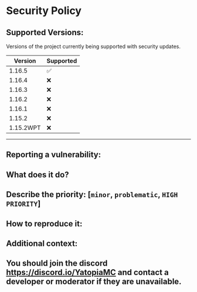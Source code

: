 # Security Policy

## Supported Versions:
Versions of the project currently being supported with security updates.

| Version | Supported          |
| ------- | ------------------ |
| 1.16.5   | :white_check_mark: |
| 1.16.4   | :x: |
| 1.16.3   | :x: |
| 1.16.2   | :x: |
| 1.16.1   | :x: |
| 1.15.2   | :x: |
| 1.15.2WPT   | :x:                |
-----------------------------------------------------------------------------------------------------------------------------------------------------------------------------------
## Reporting a vulnerability:
## What does it do?
<description>

## Describe the priority: [`minor`, `problematic`, `HIGH PRIORITY`]
<description>

## How to reproduce it:
<description>

## Additional context:
<description>

## You should join the discord https://discord.io/YatopiaMC and contact a developer or moderator if they are unavailable.
